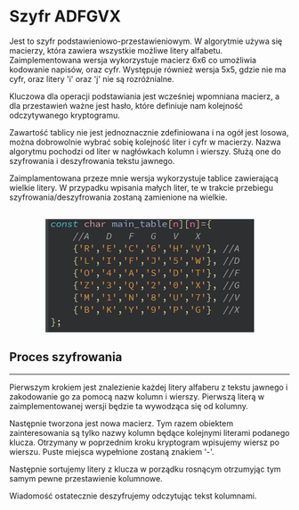 # Szyfr ADFGVX
Jest to szyfr podstawieniowo-przestawieniowym. W algorytmie używa się macierzy, która zawiera wszystkie możliwe litery alfabetu. Zaimplementowana wersja wykorzystuje macierz 6x6 co umożliwia kodowanie napisów, oraz cyfr. Występuje również wersja 5x5, gdzie nie ma cyfr, oraz litery 'i' oraz 'j' nie są rozróżnialne.

Kluczowa dla operacji podstawiania jest wcześniej wpomniana macierz, a dla przestawień ważne jest hasło, które definiuje nam kolejność odczytywanego kryptogramu.

Zawartość tablicy nie jest jednoznacznie zdefiniowana i na ogół jest losowa, można dobrowolnie wybrać sobię kolejność liter i cyfr w macierzy. Nazwa algorytmu pochodzi od liter w nagłówkach kolumn i wierszy. Służą one do szyfrowania i deszyfrowania tekstu jawnego.

Zaimplamentowana przeze mnie wersja wykorzystuje tablice zawierającą wielkie litery. W przypadku wpisania małych liter, te w trakcie przebiegu szyfrowania/deszyfrowania zostaną zamienione na wielkie.

<p align="center">
  <br><img src="photos/tab.png">
</p>

## Proces szyfrowania
---
Pierwszym krokiem jest znalezienie każdej litery alfaberu z tekstu jawnego i zakodowanie go za pomocą nazw kolumn i wierszy. Pierwszą literą w zaimplementowanej wersji będzie ta wywodząca się od kolumny.

Następnie tworzona jest nowa macierz. Tym razem obiektem zainteresowania są tylko nazwy kolumn będące kolejnymi literami podanego klucza. Otrzymany w poprzednim kroku kryptogram wpisujemy wiersz po wierszu. Puste miejsca wypełnione zostaną znakiem '-'.

Następnie sortujemy litery z klucza w porządku rosnącym otrzumyjąc tym samym pewne przestawienie kolumnowe.

Wiadomość ostatecznie deszyfrujemy odczytując tekst kolumnami.